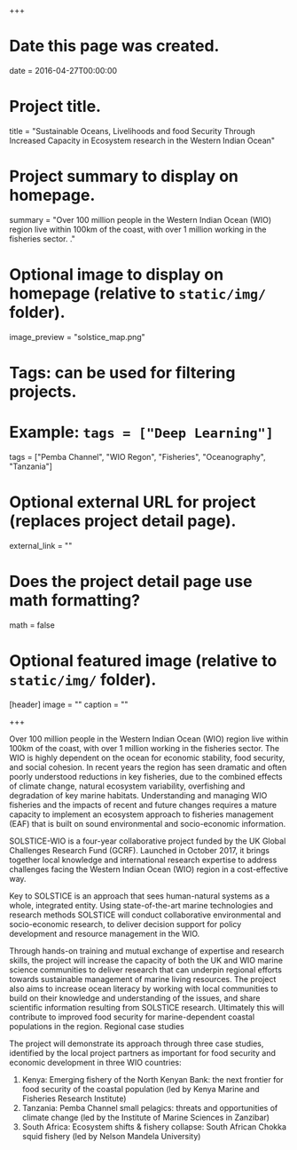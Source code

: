 +++
# Date this page was created.
date = 2016-04-27T00:00:00

# Project title.
title = "Sustainable Oceans, Livelihoods and food Security Through Increased Capacity in Ecosystem research in the Western Indian Ocean"

# Project summary to display on homepage.
summary = "Over 100 million people in the Western Indian Ocean (WIO) region live within 100km of the coast, with over 1 million working in the fisheries sector. ."

# Optional image to display on homepage (relative to `static/img/` folder).
image_preview = "solstice_map.png"

# Tags: can be used for filtering projects.
# Example: `tags = ["Deep Learning"]`
tags = ["Pemba Channel", "WIO Regon", "Fisheries", "Oceanography", "Tanzania"]

# Optional external URL for project (replaces project detail page).
external_link = ""

# Does the project detail page use math formatting?
math = false

# Optional featured image (relative to `static/img/` folder).
[header]
image = ""
caption = ""

+++

Over 100 million people in the Western Indian Ocean (WIO) region live within 100km of the coast, with over 1 million working in the fisheries sector.  The WIO is highly dependent on the ocean for economic stability, food security, and social cohesion. In recent years the region has seen dramatic and often poorly understood reductions in key fisheries, due to the combined effects of climate change, natural ecosystem variability, overfishing and degradation of key marine habitats. Understanding and managing WIO fisheries and the impacts of recent and future changes requires a mature capacity to implement an ecosystem approach to fisheries management (EAF) that is built on sound environmental and socio-economic information.

SOLSTICE-WIO is a four-year collaborative project funded by the UK Global Challenges Research Fund (GCRF). Launched in October 2017, it brings together local knowledge and international research expertise to address challenges facing the Western Indian Ocean (WIO) region in a cost-effective way.

Key to SOLSTICE is an approach that sees human-natural systems as a whole, integrated entity. Using state-of-the-art marine technologies and research methods SOLSTICE will conduct collaborative environmental and socio-economic research, to deliver decision support for policy development and resource management in the WIO.


Through hands-on training and mutual exchange of expertise and research skills, the project will increase the capacity of both the UK and WIO marine science communities to deliver research that can underpin regional efforts towards sustainable management of marine living resources. The project also aims to increase ocean literacy by working with local communities to build on their knowledge and understanding of the issues, and share scientific information resulting from SOLSTICE research. Ultimately this will contribute to improved food security for marine-dependent coastal populations in the region.
Regional case studies

The project will demonstrate its approach through three case studies, identified by the local project partners as important for food security and economic development in three WIO countries:

1.    Kenya: Emerging fishery of the North Kenyan Bank: the next frontier for food security of the coastal population (led by Kenya Marine and Fisheries Research Institute)
2.    Tanzania: Pemba Channel small pelagics: threats and opportunities of climate change (led by the Institute of Marine Sciences in Zanzibar)
3.    South Africa: Ecosystem shifts & fishery collapse: South African Chokka squid fishery (led by Nelson Mandela University)


